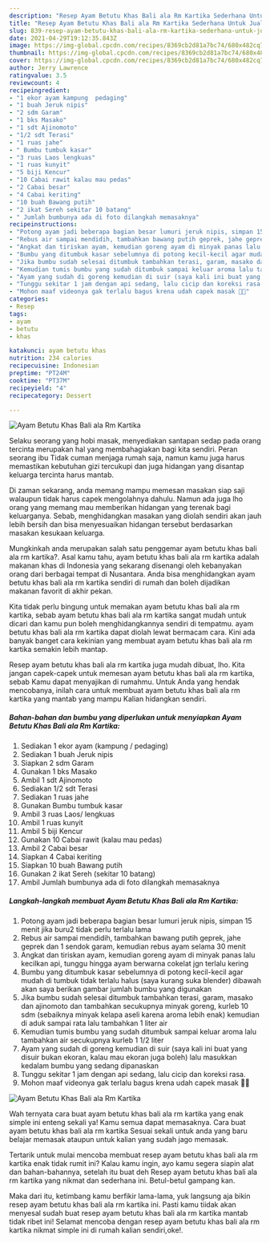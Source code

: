 ```yaml
---
description: "Resep Ayam Betutu Khas Bali ala Rm Kartika Sederhana Untuk Jualan"
title: "Resep Ayam Betutu Khas Bali ala Rm Kartika Sederhana Untuk Jualan"
slug: 839-resep-ayam-betutu-khas-bali-ala-rm-kartika-sederhana-untuk-jualan
date: 2021-04-29T19:12:35.843Z
image: https://img-global.cpcdn.com/recipes/8369cb2d81a7bc74/680x482cq70/ayam-betutu-khas-bali-ala-rm-kartika-foto-resep-utama.jpg
thumbnail: https://img-global.cpcdn.com/recipes/8369cb2d81a7bc74/680x482cq70/ayam-betutu-khas-bali-ala-rm-kartika-foto-resep-utama.jpg
cover: https://img-global.cpcdn.com/recipes/8369cb2d81a7bc74/680x482cq70/ayam-betutu-khas-bali-ala-rm-kartika-foto-resep-utama.jpg
author: Jerry Lawrence
ratingvalue: 3.5
reviewcount: 4
recipeingredient:
- "1 ekor ayam kampung  pedaging"
- "1 buah Jeruk nipis"
- "2 sdm Garam"
- "1 bks Masako"
- "1 sdt Ajinomoto"
- "1/2 sdt Terasi"
- "1 ruas jahe"
- " Bumbu tumbuk kasar"
- "3 ruas Laos lengkuas"
- "1 ruas kunyit"
- "5 biji Kencur"
- "10 Cabai rawit kalau mau pedas"
- "2 Cabai besar"
- "4 Cabai keriting"
- "10 buah Bawang putih"
- "2 ikat Sereh sekitar 10 batang"
- " Jumlah bumbunya ada di foto dilangkah memasaknya"
recipeinstructions:
- "Potong ayam jadi beberapa bagian besar lumuri jeruk nipis, simpan 15 menit jika buru2 tidak perlu terlalu lama"
- "Rebus air sampai mendidih, tambahkan bawang putih geprek, jahe geprek dan 1 sendok garam, kemudian rebus ayam selama 30 menit"
- "Angkat dan tiriskan ayam, kemudian goreng ayam di minyak panas lalu kecilkan api, tunggu hingga ayam berwarna cokelat jgn terlalu kering"
- "Bumbu yang ditumbuk kasar sebelumnya di potong kecil-kecil agar mudah di tumbuk tidak terlalu halus (saya kurang suka blender) dibawah akan saya berikan gambar jumlah bumbu yang digunakan"
- "Jika bumbu sudah selesai ditumbuk tambahkan terasi, garam, masako dan ajinomoto dan tambahkan secukupnya minyak goreng, kurleb 10 sdm (sebaiknya minyak kelapa aseli karena aroma lebih enak) kemudian di aduk sampai rata lalu tambahkan 1 liter air"
- "Kemudian tumis bumbu yang sudah ditumbuk sampai keluar aroma lalu tambahkan air secukupnya kurleb 1 1/2 liter"
- "Ayam yang sudah di goreng kemudian di suir (saya kali ini buat yang disuir bukan ekoran, kalau mau ekoran juga boleh) lalu masukkan kedalam bumbu yang sedang dipanaskan"
- "Tunggu sekitar 1 jam dengan api sedang, lalu cicip dan koreksi rasa."
- "Mohon maaf videonya gak terlalu bagus krena udah capek masak 🤪🤪"
categories:
- Resep
tags:
- ayam
- betutu
- khas

katakunci: ayam betutu khas 
nutrition: 234 calories
recipecuisine: Indonesian
preptime: "PT24M"
cooktime: "PT37M"
recipeyield: "4"
recipecategory: Dessert

---
```



![Ayam Betutu Khas Bali ala Rm Kartika](https://img-global.cpcdn.com/recipes/8369cb2d81a7bc74/680x482cq70/ayam-betutu-khas-bali-ala-rm-kartika-foto-resep-utama.jpg)

Selaku seorang yang hobi masak, menyediakan santapan sedap pada orang tercinta merupakan hal yang membahagiakan bagi kita sendiri. Peran seorang ibu Tidak cuman menjaga rumah saja, namun kamu juga harus memastikan kebutuhan gizi tercukupi dan juga hidangan yang disantap keluarga tercinta harus mantab.

Di zaman  sekarang, anda memang mampu memesan masakan siap saji walaupun tidak harus capek mengolahnya dahulu. Namun ada juga lho orang yang memang mau memberikan hidangan yang terenak bagi keluarganya. Sebab, menghidangkan masakan yang diolah sendiri akan jauh lebih bersih dan bisa menyesuaikan hidangan tersebut berdasarkan masakan kesukaan keluarga. 



Mungkinkah anda merupakan salah satu penggemar ayam betutu khas bali ala rm kartika?. Asal kamu tahu, ayam betutu khas bali ala rm kartika adalah makanan khas di Indonesia yang sekarang disenangi oleh kebanyakan orang dari berbagai tempat di Nusantara. Anda bisa menghidangkan ayam betutu khas bali ala rm kartika sendiri di rumah dan boleh dijadikan makanan favorit di akhir pekan.

Kita tidak perlu bingung untuk memakan ayam betutu khas bali ala rm kartika, sebab ayam betutu khas bali ala rm kartika sangat mudah untuk dicari dan kamu pun boleh menghidangkannya sendiri di tempatmu. ayam betutu khas bali ala rm kartika dapat diolah lewat bermacam cara. Kini ada banyak banget cara kekinian yang membuat ayam betutu khas bali ala rm kartika semakin lebih mantap.

Resep ayam betutu khas bali ala rm kartika juga mudah dibuat, lho. Kita jangan capek-capek untuk memesan ayam betutu khas bali ala rm kartika, sebab Kamu dapat menyajikan di rumahmu. Untuk Anda yang hendak mencobanya, inilah cara untuk membuat ayam betutu khas bali ala rm kartika yang mantab yang mampu Kalian hidangkan sendiri.

<!--inarticleads1-->

##### Bahan-bahan dan bumbu yang diperlukan untuk menyiapkan Ayam Betutu Khas Bali ala Rm Kartika:

1. Sediakan 1 ekor ayam (kampung / pedaging)
1. Sediakan 1 buah Jeruk nipis
1. Siapkan 2 sdm Garam
1. Gunakan 1 bks Masako
1. Ambil 1 sdt Ajinomoto
1. Sediakan 1/2 sdt Terasi
1. Sediakan 1 ruas jahe
1. Gunakan  Bumbu tumbuk kasar
1. Ambil 3 ruas Laos/ lengkuas
1. Ambil 1 ruas kunyit
1. Ambil 5 biji Kencur
1. Gunakan 10 Cabai rawit (kalau mau pedas)
1. Ambil 2 Cabai besar
1. Siapkan 4 Cabai keriting
1. Siapkan 10 buah Bawang putih
1. Gunakan 2 ikat Sereh (sekitar 10 batang)
1. Ambil  Jumlah bumbunya ada di foto dilangkah memasaknya




<!--inarticleads2-->

##### Langkah-langkah membuat Ayam Betutu Khas Bali ala Rm Kartika:

1. Potong ayam jadi beberapa bagian besar lumuri jeruk nipis, simpan 15 menit jika buru2 tidak perlu terlalu lama
1. Rebus air sampai mendidih, tambahkan bawang putih geprek, jahe geprek dan 1 sendok garam, kemudian rebus ayam selama 30 menit
1. Angkat dan tiriskan ayam, kemudian goreng ayam di minyak panas lalu kecilkan api, tunggu hingga ayam berwarna cokelat jgn terlalu kering
1. Bumbu yang ditumbuk kasar sebelumnya di potong kecil-kecil agar mudah di tumbuk tidak terlalu halus (saya kurang suka blender) dibawah akan saya berikan gambar jumlah bumbu yang digunakan
1. Jika bumbu sudah selesai ditumbuk tambahkan terasi, garam, masako dan ajinomoto dan tambahkan secukupnya minyak goreng, kurleb 10 sdm (sebaiknya minyak kelapa aseli karena aroma lebih enak) kemudian di aduk sampai rata lalu tambahkan 1 liter air
1. Kemudian tumis bumbu yang sudah ditumbuk sampai keluar aroma lalu tambahkan air secukupnya kurleb 1 1/2 liter
1. Ayam yang sudah di goreng kemudian di suir (saya kali ini buat yang disuir bukan ekoran, kalau mau ekoran juga boleh) lalu masukkan kedalam bumbu yang sedang dipanaskan
1. Tunggu sekitar 1 jam dengan api sedang, lalu cicip dan koreksi rasa.
1. Mohon maaf videonya gak terlalu bagus krena udah capek masak 🤪🤪
<img src="//assets-global.cpcdn.com/assets/icons/button_play-2c75c40dde080a61004c1f40b05d8f140eaff45d7e9e6481dc71c63d2e7c4909.png" alt="Ayam Betutu Khas Bali ala Rm Kartika">



Wah ternyata cara buat ayam betutu khas bali ala rm kartika yang enak simple ini enteng sekali ya! Kamu semua dapat memasaknya. Cara buat ayam betutu khas bali ala rm kartika Sesuai sekali untuk anda yang baru belajar memasak ataupun untuk kalian yang sudah jago memasak.

Tertarik untuk mulai mencoba membuat resep ayam betutu khas bali ala rm kartika enak tidak rumit ini? Kalau kamu ingin, ayo kamu segera siapin alat dan bahan-bahannya, setelah itu buat deh Resep ayam betutu khas bali ala rm kartika yang nikmat dan sederhana ini. Betul-betul gampang kan. 

Maka dari itu, ketimbang kamu berfikir lama-lama, yuk langsung aja bikin resep ayam betutu khas bali ala rm kartika ini. Pasti kamu tiidak akan menyesal sudah buat resep ayam betutu khas bali ala rm kartika mantab tidak ribet ini! Selamat mencoba dengan resep ayam betutu khas bali ala rm kartika nikmat simple ini di rumah kalian sendiri,oke!.

